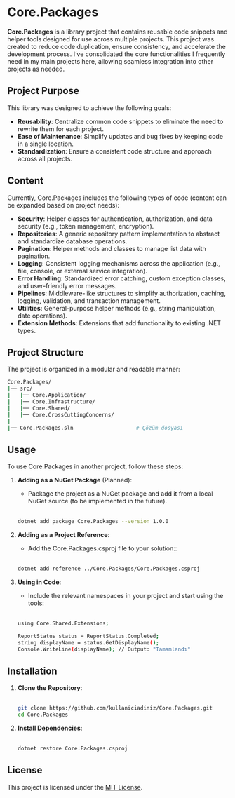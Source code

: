 # Core.Packages

**Core.Packages** is a library project that contains reusable code snippets and helper tools designed for use across multiple projects. This project was created to reduce code duplication, ensure consistency, and accelerate the development process. I’ve consolidated the core functionalities I frequently need in my main projects here, allowing seamless integration into other projects as needed.

## Project Purpose

This library was designed to achieve the following goals:
- **Reusability**: Centralize common code snippets to eliminate the need to rewrite them for each project.
- **Ease of Maintenance**: Simplify updates and bug fixes by keeping code in a single location.
- **Standardization**: Ensure a consistent code structure and approach across all projects.

## Content

Currently, Core.Packages includes the following types of code (content can be expanded based on project needs):
- **Security**: Helper classes for authentication, authorization, and data security (e.g., token management, encryption).
- **Repositories**: A generic repository pattern implementation to abstract and standardize database operations.
- **Pagination**: Helper methods and classes to manage list data with pagination.
- **Logging**: Consistent logging mechanisms across the application (e.g., file, console, or external service integration).
- **Error Handling**: Standardized error catching, custom exception classes, and user-friendly error messages.
- **Pipelines**: Middleware-like structures to simplify authorization, caching, logging, validation, and transaction management.
- **Utilities**: General-purpose helper methods (e.g., string manipulation, date operations).
- **Extension Methods**: Extensions that add functionality to existing .NET types.

## Project Structure

The project is organized in a modular and readable manner:

```bash
Core.Packages/
|── src/
|   |── Core.Application/       
|   |── Core.Infrastructure/    
|   |── Core.Shared/
|   |── Core.CrossCuttingConcerns/
|
|── Core.Packages.sln                    # Çözüm dosyası
```

## Usage

To use Core.Packages in another project, follow these steps:

1. **Adding as a NuGet Package** (Planned):
   - Package the project as a NuGet package and add it from a local NuGet source (to be implemented in the future).
   <br><br>
   ```bash
   dotnet add package Core.Packages --version 1.0.0
   ```
   
2. **Adding as a Project Reference**:
   - Add the Core.Packages.csproj file to your solution::
   <br><br>
   ```bash
   dotnet add reference ../Core.Packages/Core.Packages.csproj
   ```

3. **Using in Code**:
   - Include the relevant namespaces in your project and start using the tools:
   <br><br>
   ```bash
   using Core.Shared.Extensions;

   ReportStatus status = ReportStatus.Completed;
   string displayName = status.GetDisplayName(); 
   Console.WriteLine(displayName); // Output: "Tamamlandı"
   ```
   
## Installation

1. **Clone the Repository**:
   <br><br>
   ```bash
   git clone https://github.com/kullaniciadiniz/Core.Packages.git
   cd Core.Packages

3. **Install Dependencies**:
   <br><br>
   ```bash
   dotnet restore Core.Packages.csproj

## License

This project is licensed under the [MIT License](https://opensource.org/licenses/MIT).
